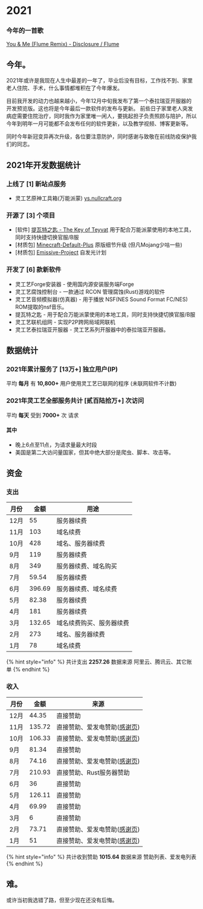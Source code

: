 # 2021

### 今年的一首歌

[You & Me (Flume Remix) - Disclosure / Flume](https://music.163.com/#/song?id=26576444)

## 今年。

2021年或许是我现在人生中最差的一年了，毕业后没有目标，工作找不到、家里老人住院、手术，什么事情都堆积在了今年爆发。

目前我开发的动力也越来越小，今年12月中旬我发布了第一个泰拉瑞亚开服器的开发预览版。这也将是今年最后一款软件的发布与更新。 前些日子家里老人突发病症需要住院治疗，同时我作为家里唯一闲人，要挑起担子负责照顾与陪护，所以今年到明年一月可能都不会发布任何的软件更新，以及教学视频、博客更新等。

同时今年新冠变异再次升级，各位要注意防护，同时感谢与致敬在前线防疫保护我们的同志。

## 2021年开发数据统计

### 上线了 \[1] 新站点服务

* 灵工艺原神工具箱(万能派蒙) [ys.nullcraft.org](http://ys.nullcraft.org/)

### 开源了 \[3] 个项目

* \[软件] [提瓦特之匙 - The Key of Teyvat](https://github.com/FastChen/The-Key-of-Teyvat) 用于配合万能派蒙使用的本地工具，同时支持快捷切换官服/B服
* \[材质包] [Minecraft-Default-Plus](https://github.com/FastChen/Minecraft-Default-Plus) 原版细节升级 (但凡Mojang少咕一些)
* \[材质包] [Emissive-Project](https://github.com/FastChen/Emissive-Project) 自发光计划

### 开发了 \[6] 款新软件

* 灵工艺Forge安装器 - 使用国内源安装服务端Forge
* 灵工艺腐蚀控制台 - 一款通过 RCON 管理腐蚀(Rust)游戏的软件
* 灵工艺音频模拟器(仿真器) - 用于播放 NSF(NES Sound Format FC/NES) ROM提取的nsf音乐。
* 提瓦特之匙 - 用于配合万能派蒙使用的本地工具，同时支持快捷切换官服/B服
* 灵工艺联机组网 - 实现P2P跨网局域网联机
* 灵工艺泰拉瑞亚开服器 - 灵工艺系列开服器中的泰拉瑞亚开服器。

## 数据统计

### 2021年累计服务了 \[13万+] 独立用户(IP)

平均 **每月** 有 **10,800+** 用户使用灵工艺已联网的程序 (未联网软件不计数)

### 2021年灵工艺全部服务共计 \[贰百陆拾万+] 次访问

平均 **每天** 受到 **7000+** 次 请求

#### 其中

* 晚上6点至11点，为请求量最大时段
* 美国是第二大访问量国家，但其中绝大部分是爬虫、脚本、攻击等。

## 资金

### 支出

| 月份  | 金额     | 用途           |
| --- | ------ | ------------ |
| 12月 | 55     | 服务器续费        |
| 11月 | 103    | 域名续费         |
| 10月 | 428    | 域名、服务器续费     |
| 9月  | 119    | 服务器续费        |
| 8月  | 349    | 服务器续费、域名购买   |
| 7月  | 59.54  | 服务器续费        |
| 6月  | 396.69 | 服务器续费、域名续费   |
| 5月  | 82.38  | 服务器续费        |
| 4月  | 181    | 服务器续费        |
| 3月  | 132.65 | 域名续费购买、服务器续费 |
| 2月  | 273    | 域名、服务器续费     |
| 1月  | 78     | 域名续费         |

{% hint style="info" %}
共计支出 **2257.26** 数据来源 阿里云、腾讯云、其它账单
{% endhint %}

### 收入

| 月份  | 金额     | 来源                                                                        |
| --- | ------ | ------------------------------------------------------------------------- |
| 12月 | 44.35  | 直接赞助                                                                      |
| 11月 | 135.72 | 直接赞助、爱发电赞助([感谢页](https://afdian.net/@fastchen/thank?year=2021\&month=11)) |
| 10月 | 106.33 | 直接赞助、爱发电赞助([感谢页](https://afdian.net/@fastchen/thank?year=2021\&month=10)) |
| 9月  | 81.34  | 直接赞助                                                                      |
| 8月  | 74.16  | 直接赞助、爱发电赞助([感谢页](https://afdian.net/@fastchen/thank?year=2021\&month=8))  |
| 7月  | 210.93 | 直接赞助、Rust服务器赞助                                                            |
| 6月  | 36     | 直接赞助                                                                      |
| 5月  | 126.11 | 直接赞助                                                                      |
| 4月  | 69.99  | 直接赞助                                                                      |
| 3月  | 6      | 直接赞助                                                                      |
| 2月  | 73.71  | 直接赞助、爱发电赞助([感谢页](https://afdian.net/@fastchen/thank?year=2021\&month=2))  |
| 1月  | 51     | 直接赞助、爱发电赞助([感谢页](https://afdian.net/@fastchen/thank?year=2021\&month=1))  |

{% hint style="info" %}
共计收到赞助 **1015.64** 数据来源 赞助列表、爱发电列表
{% endhint %}

## 难。

或许当初我选错了路，但至少现在还没有后悔。
